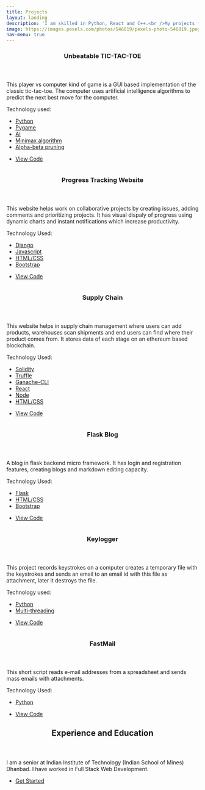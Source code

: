 ```yaml
---
title: Projects
layout: landing
description: 'I am skilled in Python, React and C++.<br />My projects feature web development, game development and AI.'
image: https://images.pexels.com/photos/546819/pexels-photo-546819.jpeg?auto=compress&cs=tinysrgb&dpr=1&w=500
nav-menu: true
---
```


<!-- Main -->
<div id="main">

<!-- One -->
<section id="one">
	<div class="inner">
		<header class="major">
			<h3>Unbeatable TIC-TAC-TOE</h3>
				</header>
			<p>This player vs computer kind of game is a GUI based implementation of the classic
				tic-tac-toe. The computer uses artificial intelligence algorithms to predict
				the next best move for the computer.</p>
			<p>Technology used:</p>
		<ul class="actions">
				<li><a href="#" class="button special small">Python</a></li>
				<li><a href="#" class="button special small">Pygame</a></li>
				<li><a href="#" class="button special small">AI</a></li>
			<li><a href="#" class="button special small">Minimax algorithm</a></li>
			<li><a href="#" class="button special small">Alpha-beta pruning</a></li>	
		</ul>
			<ul class="actions">
				<li><a href="https://github.com/hyperloop11/Unbeatable-TIC-TAC-TOE" class="button">View Code</a></li>
			</ul>
	</div>
</section>

<!-- Two -->
<section id="two" class="spotlights">
	<section>
		<a href="generic.html" class="image">
			<img src="{% link assets/images/pic08.jpg %}" alt="" data-position="center center" />
		</a>
		<div class="content">
			<div class="inner">
				<header class="major">
					<h3>Progress Tracking Website</h3>
				</header>
				<p>This website helps work on collaborative projects by creating issues, adding
					comments and prioritizing projects. It has visual dispaly of progress 
					using dynamic charts and instant notifications which increase productivity.</p>
				<p>Technology Used:</p>
		<ul class="actions">
				<li><a href="#" class="button special small">Django</a></li>
				<li><a href="#" class="button special small">Javascript</a></li>
				<li><a href="#" class="button special small">HTML/CSS</a></li>
				<li><a href="#" class="button special small">Bootstrap</a></li>
		</ul>
				<ul class="actions">
					<li><a href="https://github.com/hyperloop11/Progress-tracking-website" class="button">View Code</a></li>
				</ul>
			</div>
		</div>
	</section>
	<section>
		<a href="generic.html" class="image">
			<img src="{% link assets/images/pic08.jpg %}" alt="" data-position="center center" />
		</a>
		<div class="content">
			<div class="inner">
				<header class="major">
					<h3>Supply Chain</h3>
				</header>
				<p>This website helps in supply chain management where users
					can add products, warehouses scan shipments and end users
					can find where their product comes from.
					It stores data of each stage on an ethereum based blockchain.</p>
				<p>Technology Used:</p>
		<ul class="actions">
				<li><a href="#" class="button special small">Solidity</a></li>
				<li><a href="#" class="button special small">Truffle</a></li>
				<li><a href="#" class="button special small">Ganache-CLI</a></li>
				<li><a href="#" class="button special small">React</a></li>
				<li><a href="#" class="button special small">Node</a></li>
				<li><a href="#" class="button special small">HTML/CSS</a></li>
		</ul>
				<ul class="actions">
					<li><a href="https://github.com/hyperloop11/Supply-Chain" class="button">View Code</a></li>
				</ul>
			</div>
		</div>
	</section>
	<section >
		<a href="generic.html" class="image">
			<img src="{% link assets/images/pic09.jpg %}" alt="" data-position="center center" />
		</a>
		<div class="content">
			<div class="inner">
				<header class="major">
					<h3>Flask Blog</h3>
				</header>
		<p>A blog in flask backend micro framework. It has login and registration features, creating blogs and
		markdown editing capacity.</p>
		<p>Technology Used:</p>
		<ul class="actions">
				<li><a href="#" class="button special small">Flask</a></li>
				<li><a href="#" class="button special small">HTML/CSS</a></li>
				<li><a href="#" class="button special small">Bootstrap</a></li>	
		</ul>
		<ul class="actions">
					<li><a href="https://github.com/hyperloop11/flask-blog" class="button">View Code</a></li>
				</ul>
			</div>
		</div>
	</section>
	<section>
		<a href="generic.html" class="image">
			<img src="{% link assets/images/pic10.jpg %}" alt="" data-position="25% 25%" />
		</a>
		<div class="content">
			<div class="inner">
				<header class="major">
					<h3>Keylogger</h3>
				</header>
				<p>This project records keystrokes on a computer creates a temporary file with the keystrokes and sends an email
				to an email id with this file as attachment, later it destroys the file.</p>
				<p>Technology used:</p>
				<ul class="actions">
				<li><a href="#" class="button special small">Python</a></li>
				<li><a href="#" class="button special small">Multi-threading</a></li>	
		</ul>
				<ul class="actions">
					<li><a href="https://github.com/hyperloop11/Keylogger" class="button">View Code</a></li>
				</ul>
			</div>
		</div>
	</section>
	<section>
		<a href="generic.html" class="image">
			<img src="{% link assets/images/pic10.jpg %}" alt="" data-position="25% 25%" />
		</a>
		<div class="content">
			<div class="inner">
				<header class="major">
					<h3>FastMail</h3>
				</header>
				<p>This short script reads e-mail addresses from a spreadsheet and sends mass emails with attachments. </p>
				<p>Technology Used:</p>
				<ul class="actions">
				<li><a href="#" class="button special small">Python</a></li>	
		</ul>
				<ul class="actions">
					<li><a href="https://github.com/hyperloop11/FastEmail" class="button">View Code</a></li>
				</ul>
			</div>
		</div>
	</section>
</section>
<!-- Three -->
<section id="three">
	<div class="inner">
		<header class="major">
			<h2>Experience and Education</h2>
		</header>
		<p> I am a senior at Indian Institute of Technology (Indian School of Mines) Dhanbad. I have worked in Full Stack Web Development. </p>
		<ul class="actions">
			<li><a href="generic.html" class="button next">Get Started</a></li>
		</ul>
	</div>
</section>

</div>
